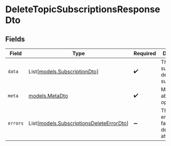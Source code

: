 # DeleteTopicSubscriptionsResponseDto


## Fields

| Field                                                                                | Type                                                                                 | Required                                                                             | Description                                                                          |
| ------------------------------------------------------------------------------------ | ------------------------------------------------------------------------------------ | ------------------------------------------------------------------------------------ | ------------------------------------------------------------------------------------ |
| `data`                                                                               | List[[models.SubscriptionDto](../models/subscriptiondto.md)]                         | :heavy_check_mark:                                                                   | The list of successfully deleted subscriptions                                       |
| `meta`                                                                               | [models.MetaDto](../models/metadto.md)                                               | :heavy_check_mark:                                                                   | Metadata about the operation                                                         |
| `errors`                                                                             | List[[models.SubscriptionsDeleteErrorDto](../models/subscriptionsdeleteerrordto.md)] | :heavy_minus_sign:                                                                   | The list of errors for failed deletion attempts                                      |